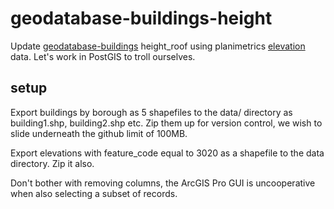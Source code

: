# geodatabase-buildings-height

Update [geodatabase-buildings](https://github.com/mattyschell/geodatabase-buildings) height_roof using planimetrics [elevation](https://github.com/CityOfNewYork/nyc-planimetrics/blob/main/Capture_Rules.md#subtype-building-elevation) data.  Let's work in PostGIS to troll ourselves.


## setup

Export buildings by borough as 5 shapefiles to the data/ directory as building1.shp, building2.shp etc.  Zip them up for version control, we wish to slide underneath the github limit of 100MB.

Export elevations with feature_code equal to 3020 as a shapefile to the data directory.  Zip it also.

Don't bother with removing columns, the ArcGIS Pro GUI is uncooperative when also selecting a subset of records.

